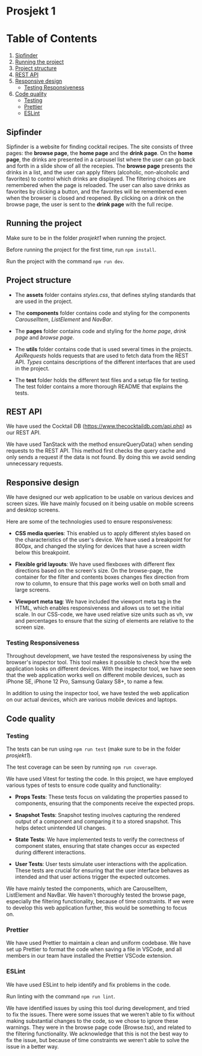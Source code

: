 # Prosjekt 1

# Table of Contents

1. [Sipfinder](#sipfinder)
2. [Running the project](#running-the-project)
3. [Project structure](#project-structure)
4. [REST API](#rest-api)
5. [Responsive design](#responsive-design)
   - [Testing Responsiveness](#testing-responsiveness)
6. [Code quality](#code-quality)
   - [Testing](#testing)
   - [Prettier](#prettier)
   - [ESLint](#eslint)

## Sipfinder

Sipfinder is a website for finding cocktail recipes. The site consists of three pages: the **browse page**, the **home page** and the **drink page**. On the **home page**, the drinks are presented in a carousel list where the user can go back and forth in a slide show of all the recepies. The **browse page** presents the drinks in a list, and the user can apply filters (alcoholic, non-alcoholic and favorites) to control which drinks are displayed. The filtering choices are remembered when the page is reloaded. The user can also save drinks as favorites by clicking a button, and the favorites will be remembered even when the browser is closed and reopened. By clicking on a drink on the browse page, the user is sent to the **drink page** with the full recipe.

## Running the project

Make sure to be in the folder _prosjekt1_ when running the project.

Before running the project for the first time, run `npm install`.

Run the project with the command `npm run dev`.

## Project structure

- The **assets** folder contains _styles.css_, that defines styling standards that are used in the project.

- The **components** folder contains code and styling for the components _CarouselItem_, _ListElement_ and _NavBar_.

- The **pages** folder contains code and styling for the _home page_, _drink page_ and _browse page_.

- The **utils** folder contains code that is used several times in the projects. _ApiRequests_ holds requests that are used to fetch data from the REST API. _Types_ contains descriptions of the different interfaces that are used in the project.

- The **test** folder holds the different test files and a setup file for testing. The test folder contains a more thorough README that explains the tests.

## REST API

We have used the Cocktail DB (https://www.thecocktaildb.com/api.php) as our REST API.

We have used TanStack with the method ensureQueryData() when sending requests to the REST API. This method first checks the query cache and only sends a request if the data is not found. By doing this we avoid sending unnecessary requests.

## Responsive design

We have designed our web application to be usable on various devices and screen sizes. We have mainly focused on it being usable on mobile screens and desktop screens.

Here are some of the technologies used to ensure responsiveness:

- **CSS media queries**: This enabled us to apply different styles based on the characteristics of the user's device. We have used a breakpoint for 800px, and changed the styling for devices that have a screen width below this breakpoint.

- **Flexible grid layouts**: We have used flexboxes with different flex directions based on the screen's size. On the browse-page, the container for the filter and contents boxes changes flex direction from row to column, to ensure that this page works well on both small and large screens.

- **Viewport meta tag**: We have included the viewport meta tag in the HTML, which enables responsiveness and allows us to set the initial scale. In our CSS-code, we have used relative size units such as vh, vw and percentages to ensure that the sizing of elements are relative to the screen size.

### Testing Responsiveness

Throughout development, we have tested the responsiveness by using the browser's inspector tool. This tool makes it possible to check how the web application looks on different devices. With the inspector tool, we have seen that the web application works well on different mobile devices, such as iPhone SE, iPhone 12 Pro, Samsung Galaxy S8+, to name a few.

In addition to using the inspector tool, we have tested the web application on our actual devices, which are various mobile devices and laptops.

## Code quality

### Testing

The tests can be run using `npm run test` (make sure to be in the folder _prosjekt1_).

The test coverage can be seen by running `npm run coverage`.

We have used Vitest for testing the code. In this project, we have employed various types of tests to ensure code quality and functionality:

- **Props Tests**: These tests focus on validating the properties passed to components, ensuring that the components receive the expected props.

- **Snapshot Tests**: Snapshot testing involves capturing the rendered output of a component and comparing it to a stored snapshot. This helps detect unintended UI changes.

- **State Tests**: We have implemented tests to verify the correctness of component states, ensuring that state changes occur as expected during different interactions.

- **User Tests**: User tests simulate user interactions with the application. These tests are crucial for ensuring that the user interface behaves as intended and that user actions trigger the expected outcomes.

We have mainly tested the components, which are CarouselItem, ListElement and NavBar. We haven't thoroughly tested the browse page, especially the filtering functionality, because of time constraints. If we were to develop this web application further, this would be something to focus on.

### Prettier

We have used Prettier to maintain a clean and uniform codebase. We have set up Prettier to format the code when saving a file in VSCode, and all members in our team have installed the Prettier VSCode extension.

### ESLint

We have used ESLint to help identify and fix problems in the code.

Run linting with the command `npm run lint`.

We have identified issues by using this tool during development, and tried to fix the issues. There were some issues that we weren't able to fix without making substantial changes to the code, so we chose to ignore these warnings. They were in the browse page code (Browse.tsx), and related to the filtering functionality. We acknowledge that this is not the best way to fix the issue, but because of time constraints we weren't able to solve the issue in a better way.
